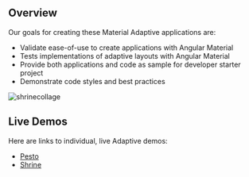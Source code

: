 ## Overview

Our goals for creating these Material Adaptive applications are:

* Validate ease-of-use to create applications with Angular Material
* Tests implementations of adaptive layouts with Angular Material
* Provide both applications and code as sample for developer starter project
* Demonstrate code styles and best practices


![shrinecollage](https://cloud.githubusercontent.com/assets/210413/11588318/1d37e11c-9a45-11e5-913d-971b093983d6.jpg)


## Live Demos

Here are links to individual, live Adaptive demos:

*  [Pesto](https://material-adaptive.firebaseapp.com/pesto/app/index.html)
*  [Shrine](https://material-adaptive.firebaseapp.com/shrine/app/index.html)
